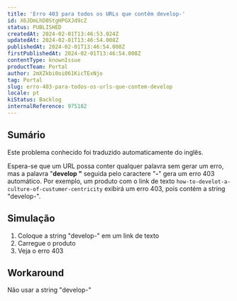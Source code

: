 ```yaml
---
title: 'Erro 403 para todos os URLs que contêm develop-'
id: X6JDmLhD0StgHPGXJd9cZ
status: PUBLISHED
createdAt: 2024-02-01T13:46:53.024Z
updatedAt: 2024-02-01T13:46:54.008Z
publishedAt: 2024-02-01T13:46:54.008Z
firstPublishedAt: 2024-02-01T13:46:54.008Z
contentType: knownIssue
productTeam: Portal
author: 2mXZkbi0oi061KicTExNjo
tag: Portal
slug: erro-403-para-todos-os-urls-que-contem-develop
locale: pt
kiStatus: Backlog
internalReference: 975182
---
```


## Sumário

<div class="alert alert-info">
  <p>Este problema conhecido foi traduzido automaticamente do inglês.</p>
</div>


Espera-se que um URL possa conter qualquer palavra sem gerar um erro, mas a palavra "**develop "** seguida pelo caractere "**-**" gera um erro 403 automático.
Por exemplo, um produto com o link de texto `how-to-develot-a-culture-of-custumer-centricity` exibirá um erro 403, pois contém a string "develop-".

## Simulação



1. Coloque a string "develop-" em um link de texto
2. Carregue o produto
3. Veja o erro 403



## Workaround


Não usar a string "develop-"





